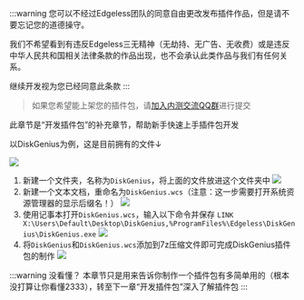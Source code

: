 :::warning 您可以不经过Edgeless团队的同意自由更改发布插件作品，但是请不要忘记您的道德操守。

我们不希望看到有违反Edgeless三无精神（无劫持、无广告、无收费）或是违反中华人民共和国相关法律条款的作品出现，也不会承认此类作品与我们有任何关系。

继续开发视为您已经同意此条款
:::

> 如果您希望能上架您的插件包，请[加入内测交流QQ群](https://www.edgeless.top/jump/qqg.html)进行提交

此章节是“开发插件包”的补充章节，帮助新手快速上手插件包开发

以DiskGenius为例，这是目前拥有的文件↓

![](images/screenshot_1579783415246.png)

1. 新建一个文件夹，名称为`DiskGenius`，将上面的文件放进这个文件夹中
![](images/screenshot_1579783498512.png)
2. 新建一个文本文档，重命名为`DiskGenius.wcs`（注意：这一步需要打开系统资源管理器的显示后缀名！）
![](images/screenshot_1579783585372.png)
3. 使用记事本打开`DiskGenius.wcs`，输入以下命令并保存
`LINK X:\Users\Default\Desktop\DiskGenius,%ProgramFiles%\Edgeless\DiskGenius\DiskGenius.exe`
![](images/screenshot_1579783680651.png)
4. 将`DiskGenius`和`DiskGenius.wcs`添加到7z压缩文件即可完成DiskGenius插件包的制作
![](images/screenshot_1579783771844.png)


:::warning 没看懂？
本章节只是用来告诉你制作一个插件包有多简单用的（根本没打算让你看懂2333），转至下一章“开发插件包”深入了解插件包
:::